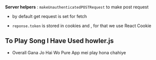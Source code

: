 **Server helpers** : `makeUnauthenticatedPOSTRequest` to make post request
- by default get request is set for fetch 

- `reponse.token` is stored in cookies and , for that we use React Cookie 

## To Play Song I Have Used howler.js

- Overall Gana Jo Hai Wo Pure App mei play hona chahiye
